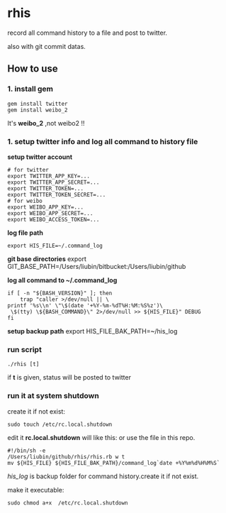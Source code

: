 # rhis

record all command history to a file and post to twitter.

also with git commit datas.

## How to use

### 1. install gem
    gem install twitter
    gem install weibo_2

It's **weibo_2** ,not weibo2 !!

### 1. setup twitter info and log all command to history file

**setup twitter account**

    # for twitter
    export TWITTER_APP_KEY=...
    export TWITTER_APP_SECRET=...
    export TWITTER_TOKEN=...
    export TWITTER_TOKEN_SECRET=...
    # for weibo
    export WEIBO_APP_KEY=...
    export WEIBO_APP_SECRET=...
    export WEIBO_ACCESS_TOKEN=...

**log file path**

    export HIS_FILE=~/.command_log

**git base directories**
    export GIT_BASE_PATH=/Users/liubin/bitbucket:/Users/liubin/github

**log all command to ~/.command_log**

    if [ -n "${BASH_VERSION}" ]; then
        trap "caller >/dev/null || \
    printf '%s\\n' \"\$(date '+%Y-%m-%dT%H:%M:%S%z')\
     \$(tty) \${BASH_COMMAND}\" 2>/dev/null >> ${HIS_FILE}" DEBUG
    fi

**setup backup path**
    export HIS_FILE_BAK_PATH=~/his_log

### run script

    ./rhis [t]

if **t** is given, status will be posted to twitter


### run it at system shutdown

create it if not exist:

    sudo touch /etc/rc.local.shutdown

edit it **rc.local.shutdown** will like this:
or use the file in this repo.

    #!/bin/sh -e
    /Users/liubin/github/rhis/rhis.rb w t
    mv ${HIS_FILE} ${HIS_FILE_BAK_PATH}/command_log`date +%Y%m%d%H%M%S`

*his_log* is backup folder for command history.create it if not exist.

make it executable:

    sudo chmod a+x  /etc/rc.local.shutdown



